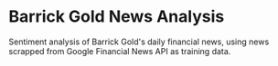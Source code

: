 # Barrick Gold News Analysis

Sentiment analysis of Barrick Gold's daily financial news, using news scrapped from Google Financial News API as training data.
